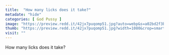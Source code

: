 ```yaml
---
title:  "How many licks does it take?"
metadate: "hide"
categories: [ God Pussy ]
image: "https://preview.redd.it/42jx7puqomp51.jpg?auto=webp&s=a02bd2f3b07074f6a30df2282ea2ffaa0718ca2d"
thumb: "https://preview.redd.it/42jx7puqomp51.jpg?width=1080&crop=smart&auto=webp&s=4451bb37f02d0a36caf6081dc538ff9b6dc03278"
visit: ""
---
```

How many licks does it take?
